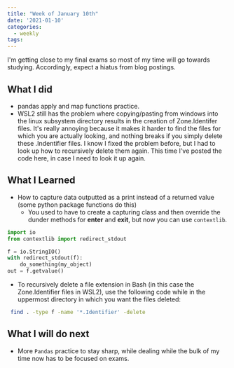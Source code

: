 ```yaml
---
title: "Week of January 10th"
date: '2021-01-10'
categories:
  - weekly
tags:
---
```


I'm getting close to my final exams so most of my time will go towards studying. Accordingly, expect a hiatus from blog postings.

## What I did

- pandas apply and map functions practice.
- WSL2 still has the problem where copying/pasting from windows into the linux subsystem directory results in the creation of Zone.Identifer files. It's really annoying because it makes it harder to find the files for which you are actually looking, and nothing breaks if you simply delete these .Indentifier files. I know I fixed the problem before, but I had to look up how to recursively delete them again. This time I've posted the code here, in case I need to look it up again.

## What I Learned

- How to capture data outputted as a print instead of a returned value (some python package functions do this)
  - You used to have to create a capturing class and then override the dunder methods for __enter__ and __exit__, but now you can use `contextlib`.

```python
import io
from contextlib import redirect_stdout

f = io.StringIO()
with redirect_stdout(f):
    do_something(my_object)
out = f.getvalue() 
```

- To recursively delete a file extension in Bash (in this case the Zone.Identifier files in WSL2), use the following code while in the uppermost directory in which you want the files deleted:

```bash
 find . -type f -name '*.Identifier' -delete
```

## What I will do next

- More `Pandas` practice to stay sharp, while dealing while the bulk of my time now has to be focused on exams.
